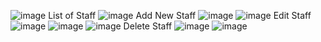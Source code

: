 ![image](https://github.com/Aminah2442/Staff-1/assets/117970406/cc3eb094-3584-4690-9e06-a5bf9f271910)
List of Staff
![image](https://github.com/Aminah2442/Staff-1/assets/117970406/04eb2fbd-6388-48aa-8091-0cd8f63f2020)
Add New Staff
![image](https://github.com/Aminah2442/Staff-1/assets/117970406/d9f1d9b8-0c8f-44e5-b4d4-9ca41acb6d71)
![image](https://github.com/Aminah2442/Staff-1/assets/117970406/6de33f94-fce3-4aa4-8256-4a5801c4dad7)
Edit Staff
![image](https://github.com/Aminah2442/Staff-1/assets/117970406/4ff97e48-c6ce-4ada-bcc0-9185474036ad)
![image](https://github.com/Aminah2442/Staff-1/assets/117970406/7f71b0d9-ee41-4082-9077-72a0772270a7)
![image](https://github.com/Aminah2442/Staff-1/assets/117970406/63054e07-e5ca-47cc-925c-50b7b9a27817)
Delete Staff
![image](https://github.com/Aminah2442/Staff-1/assets/117970406/1bd7998e-dec5-48cc-ad85-f7f9285acdc3)
![image](https://github.com/Aminah2442/Staff-1/assets/117970406/7487461e-d5b5-4b04-b4c9-f12056917227)

